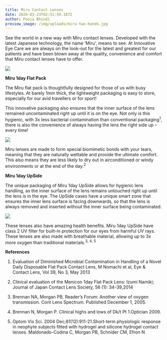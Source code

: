 ```yaml
---
title: Miru Contact Lenses
date: 2020-03-23T02:51:59.187Z
author: Pooja Bhindi
preview_image: /img/uploads/miru-two-hands.jpg
---
```

See the world in a new way with Miru contact lenses. Developed with the latest Japanese technology, the name ‘Miru’, means to see. At Innovative Eye Care we are always on the look-out for the latest and greatest for our patients and have been blown away at the quality, convenience and comfort that Miru contact lenses have to offer.

![](/img/uploads/miru.jpg)

**Miru 1day Flat Pack**

The Miru flat pack is thoughtfully designed for those of us with busy lifestyles. At barely 1mm thick, the lightweight packaging is easy to store, especially for our avid travellers or for sport!  

This innovative packaging also ensures that the inner surface of the lens remained uncontaminated right up until it is on the eye. Not only is this hygienic, with 3x less bacterial contamination than conventional packaging<sup>1</sup>, there is also the convenience of always having the lens the right side up – every time! 

![](/img/uploads/capture.jpg)

Miru lenses are made to form special biomimetic bonds with your tears, meaning that they are naturally wettable and provide the ultimate comfort. This also means they are less likely to dry out in airconditioned or windy environments or at the end of the day.<sup>2</sup>  

**Miru 1day UpSide**

The unique packaging of Miru 1day UpSide allows for hygienic lens handling, as the inner surface of the lens remains untouched right up until the lens is in the eye. The UpSide cases have a unique smart zone that ensures the inner lens surface is facing downwards, so that the lens is always removed and inserted without the inner surface being contaminated.    

![](/img/uploads/srgte.jpg)

These lenses also have amazing health benefits. Miru 1day UpSide have class 2 UV filter for built-in protection for our eyes from harmful UV rays. These lenses are also made with breathable material, allowing up to 3x more oxygen than traditional materials.<sup>3, 4, 5</sup>

**References** 

1. Evaluation of Diminished Microbial Contamination in Handling of a Novel Daily Disposable Flat Pack Contact Lens, M Nomachi et al, Eye & Contact Lens, Vol 39, No 3, May 2013 

2. Clinical evaluation of the Menicon 1day Flat Pack Lens: Izumi Namiki; Journal of Japan Contact Lens Society, 56 (1): 34-39,2014 

3. Brennan NA, Morgan PB. Reader’s Forum: Another view of oxygen transmission. Cont Lens Spectrum. Published December 1, 2005. 

4. Brennan N, Morgan P. Clinical highs and lows of Dk/t Pt 1.Optician 2009.  

5. Optom Vis Sci. 2004 Dec;81(12):911-21.Short-term physiologic response in neophyte subjects fitted with hydrogel and silicone hydrogel contact lenses. Maldonado-Codina C, Morgan PB, Schnider CM, Efron N